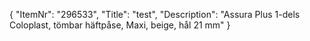 {
  "ItemNr": "296533",
  "Title": "test",
  "Description": "Assura Plus 1-dels Coloplast, tömbar häftpåse, Maxi, beige, hål 21 mm"
}
